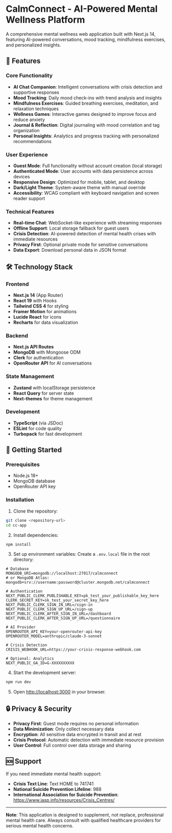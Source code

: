 # CalmConnect - AI-Powered Mental Wellness Platform

A comprehensive mental wellness web application built with Next.js 14, featuring AI-powered conversations, mood tracking, mindfulness exercises, and personalized insights.

## 🌟 Features

### Core Functionality
- **AI Chat Companion**: Intelligent conversations with crisis detection and supportive responses
- **Mood Tracking**: Daily mood check-ins with trend analysis and insights
- **Mindfulness Exercises**: Guided breathing exercises, meditation, and relaxation techniques
- **Wellness Games**: Interactive games designed to improve focus and reduce anxiety
- **Journal & Reflection**: Digital journaling with mood correlation and tag organization
- **Personal Insights**: Analytics and progress tracking with personalized recommendations

### User Experience
- **Guest Mode**: Full functionality without account creation (local storage)
- **Authenticated Mode**: User accounts with data persistence across devices
- **Responsive Design**: Optimized for mobile, tablet, and desktop
- **Dark/Light Theme**: System-aware theme with manual override
- **Accessibility**: WCAG compliant with keyboard navigation and screen reader support

### Technical Features
- **Real-time Chat**: WebSocket-like experience with streaming responses
- **Offline Support**: Local storage fallback for guest users
- **Crisis Detection**: AI-powered detection of mental health crises with immediate resources
- **Privacy First**: Optional private mode for sensitive conversations
- **Data Export**: Download personal data in JSON format

## 🛠️ Technology Stack

### Frontend
- **Next.js 14** (App Router)
- **React 19** with Hooks
- **Tailwind CSS 4** for styling
- **Framer Motion** for animations
- **Lucide React** for icons
- **Recharts** for data visualization

### Backend
- **Next.js API Routes**
- **MongoDB** with Mongoose ODM
- **Clerk** for authentication
- **OpenRouter API** for AI conversations

### State Management
- **Zustand** with localStorage persistence
- **React Query** for server state
- **Next-themes** for theme management

### Development
- **TypeScript** (via JSDoc)
- **ESLint** for code quality
- **Turbopack** for fast development

## 🚀 Getting Started

### Prerequisites
- Node.js 18+ 
- MongoDB database
- OpenRouter API key

### Installation

1. Clone the repository:
```bash
git clone <repository-url>
cd cc-app
```

2. Install dependencies:
```bash
npm install
```

3. Set up environment variables:
Create a `.env.local` file in the root directory:
```env
# Database
MONGODB_URI=mongodb://localhost:27017/calmconnect
# or MongoDB Atlas: mongodb+srv://username:password@cluster.mongodb.net/calmconnect

# Authentication
NEXT_PUBLIC_CLERK_PUBLISHABLE_KEY=pk_test_your_publishable_key_here
CLERK_SECRET_KEY=sk_test_your_secret_key_here
NEXT_PUBLIC_CLERK_SIGN_IN_URL=/sign-in
NEXT_PUBLIC_CLERK_SIGN_UP_URL=/sign-up
NEXT_PUBLIC_CLERK_AFTER_SIGN_IN_URL=/dashboard
NEXT_PUBLIC_CLERK_AFTER_SIGN_UP_URL=/questionnaire

# AI Provider
OPENROUTER_API_KEY=your-openrouter-api-key
OPENROUTER_MODEL=anthropic/claude-3-sonnet

# Crisis Detection
CRISIS_WEBHOOK_URL=https://your-crisis-response-webhook.com

# Optional: Analytics
NEXT_PUBLIC_GA_ID=G-XXXXXXXXXX
```

4. Start the development server:
```bash
npm run dev
```

5. Open [http://localhost:3000](http://localhost:3000) in your browser.

## 🔒 Privacy & Security

- **Privacy First**: Guest mode requires no personal information
- **Data Minimization**: Only collect necessary data
- **Encryption**: All sensitive data encrypted in transit and at rest
- **Crisis Protocol**: Automatic detection with immediate resource provision
- **User Control**: Full control over data storage and sharing

## 🆘 Support

If you need immediate mental health support:
- **Crisis Text Line**: Text HOME to 741741
- **National Suicide Prevention Lifeline**: 988
- **International Association for Suicide Prevention**: https://www.iasp.info/resources/Crisis_Centres/

---

**Note**: This application is designed to supplement, not replace, professional mental health care. Always consult with qualified healthcare providers for serious mental health concerns.
